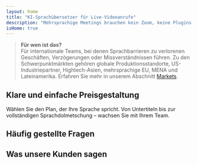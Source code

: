 ```yaml
---
layout: home
title: "KI-Sprachübersetzer für Live-Videoanrufe"
description: "Mehrsprachige Meetings brauchen kein Zoom, keine Plugins oder Dolmetscher. InterMind ist ein KI-Sprachübersetzer für Echtzeit-Videoanrufe — sprechen und sofort übersetzen."
isHome: true
---
```


<!-- text="Konzentrieren Sie sich auf Wachstum — lassen Sie InterMind die Sprachen handhaben." -->
<!-- text="Klassenzimmer brauchen Jahre; InterMind liefert heute Echtzeitverständigung in jeder Sprache." -->
<!-- text="**Mehrsprachige** Videomeetings mit **Sprach**-Dolmetschung" -->
<!-- title="Live-**Dolmetsch**-Videomeetings" -->

<HeroSection
title="Treffen Sie sich in **jeder** Sprache"
text="Neue Generation von Videoanrufen. KI-Sprachübersetzung — weiterentwickelt zur Echtzeit-Dolmetschung.">

<AuthButton text="Hören Sie den Unterschied" buttonClass="brand"/>
<!-- <ContactFormModalNav buttonText="Demo anfordern"/>
<NavButton to="#pricing" buttonClass="alt" buttonLabel="Preise" /> -->
</HeroSection>

> **Für wen ist das?**  
> Für internationale Teams, bei denen Sprachbarrieren zu verlorenen Geschäften, Verzögerungen oder Missverständnissen führen. Zu den Schwerpunktmärkten gehören globale Produktionsstandorte, US-Industriepartner, Hightech-Asien, mehrsprachige EU, MENA und Lateinamerika. Erfahren Sie mehr in unserem Abschnitt [Markets](./product/markets).

<span id="1"></span>
<FeatureBlock :card="{
  title: 'Übersetzung ≠ Verständnis. Das ist der nächste Schritt.',
  details: 'Egal in welcher Sprache, **Ihre Stimme wird gehört — und verstanden** — als ob Sie die gleiche Sprache sprechen würden.',
    items: [
      '⚡︎ Natürlich, in [Echtzeit](/product/how-it-works), und ohne Untertitel oder Verzögerung.',
      '✧ KI-gestützte Dolmetschung erfasst Tonfall, Absicht und branchenspezifische Terminologie.',
    ],
  link: './product/what-is-intermind',
  src: {
    light: '/1.png',
    dark: '/1.png',
  },
  inversion: false
}" />

<span id="2"></span>
<FeatureBlock :card="{
    title: 'Der Verstand in Ihren Meetings',
    details: 'InterMind verwandelt jeden mehrsprachigen Anruf in klares, durchsuchbares Wissen.',
    items: [
      '🔍 **Fragen Sie alles** — KI findet Antworten **in all Ihren Meetings**.',
      '✧ Extrahiert automatisch Aufgaben, Verantwortliche und Fristen.',
      '✧ Fasst Kernpunkte in jeder Sprache sofort zusammen.',
    ],
    link: '/product/how-it-works#🧩-deep-memory-deep-understanding',
    src: {
      light: '/2l.png',
      dark: '/2d.png',
    },
    inversion: true
  }" />

<span id="3"></span>
<FeatureBlock :card="{
    title: 'Entwickelt für professionelle Meetings — nicht nur zum Plaudern',
    details: 'InterMind ist eine **professionelle Videomeeting-Plattform**, kein einfaches Add-on oder Plugin.',
    items: [
      '✧ 1080p Auflösung, intelligente Geräuschunterdrückung, Terminplanung, Moderation, Bildschirmfreigabe, Aufnahme, Teilnehmer-Chat, Kalenderintegration und Übersetzung — alles integriert und sofort einsatzbereit.',
      '✧ **Für immer kostenlos** — keine Kreditkarte, keine Zeitbegrenzung.',
    ],
    link: '/product/how-it-works',
    src: {
      light: '/3.png',
      dark: '/3.png',
    },
    inversion: false
  }" />

<span id="4"></span>
<FeatureBlock
  :card="{
    title: 'Datenschutz wo er wichtig ist',
    details:
      'InterMind ist für vertrauenskritische Gespräche entwickelt — wo Privatsphäre und Kontrolle am wichtigsten sind.',
    items: [
      '⚡︎ [Regionsbasierter Datenschutz](/product/privacy-architecture) — EU, USA, SO-Asien',
      '✧ Konform mit: GDPR, CCPA, UAE PDPL',
      '✧ **Kein Datentraining**. Kein Zugriff durch Dritte.'
    ],
    link: '/product/privacy-architecture',
    src: {
      light: '/4.png',
      dark: '/4.png',
    },
    inversion: true
  }"
/>

<span id="Pricing"></span>

## Klare und einfache Preisgestaltung

Wählen Sie den Plan, der Ihre Sprache spricht. Von Untertiteln bis zur vollständigen Sprachdolmetschung – wachsen Sie mit Ihrem Team.

<PricingPlans :plans="[
  {
    title: '**Basic** 1 Benutzer',
    price: '**Kostenlos**',
    details: '25 kostenlose Meetings',
    items: [
      '100 Teilnehmer Videomeetings [💬](#3)',
      '30GB gemeinsamer Speicher pro Benutzer',
      '**Simultane Sprachübersetzung** [💬](#1)',
      'KI-Meeting-Assistent für Notizen & Zusammenfassungen [💬](#2)',
    ],
  },
  {
    title: '**Pro** 1-99 Benutzer',
    price: '**20€** /Monat/Benutzer, jährlich abgerechnet',
    details: 'oder 25€ monatlich abgerechnet',
    items: [
      '150 Teilnehmer Videomeetings [💬](#3)',
      '2TB gemeinsamer Speicher pro Benutzer',
      '**Simultane Sprachübersetzung** [💬](#1)',
      'KI-Meeting-Assistent für Notizen & Zusammenfassungen [💬](#2)',
    ],
  },
  {
    title: '**Business** 1-250 Benutzer',
    price: '**Individueller Preis**',
    details: 'Entwickelt für Datenschutz & Compliance',
    items: [
      '500 Teilnehmer Videomeetings [💬](#3)',
      '5TB gemeinsamer Speicher pro Benutzer',
      '**Simultane Sprachübersetzung** [💬](#1)',
      '**KI-Kollege**. Sieht menschlich aus. Klingt natürlich. Schlauer als Sie 👽.',
      '**Regionsbasiertes Privacy-Routing** (EU / US / Asien) [💬](#4)',
    ],
  }
]">
<AuthButton text="Kostenlos testen" buttonClass="alt"/>
<AuthButton text="Jetzt kaufen" buttonClass="brand"/>
<ContactFormModalNav buttonText="Sprechen Sie mit unserem Team" buttonClass="alt"/>
</PricingPlans>

<span id="FAQ"></span>

## Häufig gestellte Fragen

<AccordionGroup :items="
[
  {
    q: 'Was ist ein lizenzierter Benutzer und was ist ein Teilnehmer?',
    a: 'Ein *lizenzierter Benutzer* hat eine kostenlose oder kostenpflichtige Meeting-Lizenz und kann Meetings innerhalb der Grenzen seines Plans planen. *Teilnehmer* sind Eingeladene — sie **benötigen kein Konto oder Lizenz** zum Beitreten und können sich von jedem Gerät aus **kostenlos** verbinden.'
  },
  {
    q: 'Wie viele Teilnehmer können einem Meeting beitreten?',
    a: 'Das hängt von Ihrem Plan ab: *Basic* unterstützt bis zu **100 Teilnehmer**, *Pro* bis zu **150** und *Business* bis zu **500**.'
  },
  {
    q: 'Wie viele Personen können eine InterMind-Lizenz nutzen?',
    a: 'Jeder *lizenzierte Benutzer* kann **unbegrenzt viele Meetings** hosten. Wenn mehrere Teammitglieder gleichzeitig Meetings hosten müssen, benötigt jeder seine eigene Lizenz.'
  },
  {
    q: 'Funktioniert die Sprachdolmetschung in allen Plänen?',
    a: 'Ja, *Sprachdolmetschung* ist in allen Plänen verfügbar. Bei *Basic* funktioniert sie **nur mit Untertiteln**. *Pro* und *Business* schalten vollständige **bidirektionale Sprache-zu-Sprache-Dolmetschung**, mehr Kapazität und erweiterte Funktionen frei.'
  },
  {
    q: 'Wie lange kann ein Meeting maximal dauern?',
    a: 'Meetings können in allen Plänen bis zu **24 Stunden** dauern.'
  },
  {
    q: 'Kann ich Meetings aufzeichnen?',
    a: 'Ja, alle Pläne unterstützen **Meeting-Aufzeichnungen**. Aufzeichnungen werden sicher in Ihrem Konto gespeichert und sind jederzeit zugänglich.'
  },
  {
    q: 'Gibt es eine Begrenzung für die Anzahl der Meetings, die ich hosten kann?',
    a: 'Nein. Sie können **unbegrenzt viele Meetings** hosten — selbst im *kostenlosen Basic-Plan*. *Pro* und *Business* Pläne bieten mehr Leistung, Teilnehmer und Kontrolle.'
  },
  {
    q: 'Was passiert, wenn ich mehr Speicherplatz für Aufzeichnungen benötige?',
    a: '*Pro* enthält **2 TB** gemeinsamen Speicherplatz pro Benutzer. *Business* bietet **5 TB**. Brauchen Sie mehr? **Kontaktieren Sie uns** für individuelle Optionen.'
  },
  {
    q: 'Wie gewährleistet InterMind Datenschutz und Sicherheit?',
    a: 'InterMind ist **von Grund auf privat**. Alle Daten werden in Ihrer ausgewählten Region verarbeitet und gespeichert — *EU, USA oder Asien*. Wir erfüllen **DSGVO, CCPA und UAE PDPL** und **verwenden Ihre Inhalte niemals** für Training oder Zugriff durch Dritte.'
  },
  {
    q: 'Kann ich InterMind vor dem Kauf eines Plans testen?',
    a: 'Absolut. Der *kostenlose Basic-Plan* gibt Ihnen vollen Zugriff auf Kernfunktionen — einschließlich **mehrsprachiger Meetings**, **Untertitel** und einem **KI-Assistenten**. Keine Kreditkarte, **keine zeitliche Begrenzung**. Upgrade jederzeit möglich.'
  },
  {
    q: 'Was ist, wenn ich Hilfe oder Support benötige?',
    a: 'Support ist über unser **Hilfecenter**, **E-Mail** und **Live-Chat** verfügbar. *Business*-Nutzer erhalten **Priority-Support** mit einem persönlichen Ansprechpartner.'
  },
  {
    q: 'Kann ich mein Abonnement jederzeit kündigen?',
    a: 'Ja. *Monatspläne* enden zum Ende des Abrechnungszeitraums. *Jahrespläne* können gegen eine **anteilige Rückerstattung** gekündigt werden.'
  },
  {
    q: 'Wie kann ich meinen Plan upgraden oder downgraden?',
    a: 'Sie können Ihren Plan jederzeit über Ihre **Kontoeinstellungen** ändern. Änderungen treten **sofort** in Kraft.'
  },
  {
    q: 'Welche Sprachen unterstützt InterMind für die Sprachdolmetschung?',
    a: 'Wir unterstützen **über 100 Sprachen** mit Echtzeit-Sprachdolmetschung. Die Liste wächst stetig — aktuelle Updates finden Sie auf unserer Website.'
  },
  {
    q: 'Kann ich InterMind für Webinare oder große Veranstaltungen nutzen?',
    a: 'Ja. *Pro* und *Business* Pläne sind ideal für **große Meetings und Webinare** — mit Unterstützung für bis zu **500 Teilnehmer** im *Business*-Plan.'
  }
]
"/>

<span id="Testimonials"></span>

## Was unsere Kunden sagen

<AutoScrollTestimonials testimonialsUrl="/testimonials.json"/>